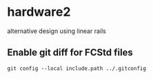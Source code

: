 # hardware2
alternative design using linear rails

## Enable git diff for FCStd files

``git config --local include.path ../.gitconfig``

